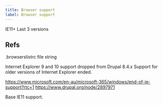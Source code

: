 ```yaml
---
title: Browser support
label: Browser support
---
```



IE11+
Last 3 versions

## Refs
.browserslistrc file string

Internet Explorer 9 and 10 support dropped from Drupal 8.4.x
Support for older versions of Internet Explorer ended.

https://www.microsoft.com/en-au/microsoft-365/windows/end-of-ie-support?rtc=1
https://www.drupal.org/node/2897971

Base IE11 support.